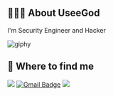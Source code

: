 ## 👨🏻‍💻 About UseeGod

 I'm Security Engineer and Hacker
 
 ![giphy](https://user-images.githubusercontent.com/67410476/142714864-95efafbd-c99b-4991-be24-f8c776fbb8c0.gif)
 
## 🌱 Where to find me

<a href="https://talkativejin.com"><img src="https://img.shields.io/badge/Blog-000000?style=plastic&logo=App Annie&logoColor=white"/></a>
[![Gmail Badge](https://img.shields.io/badge/Gmail-d14836?style=plastic&logo=Gmail&logoColor=white&link=mailto:talkativejin@gmail.com)](mailto:talkativejin@gmail.com)
<a href="https://twitter.com/talkativejin"><img src="https://img.shields.io/badge/Twitter-1DA1F2?style=plastic&logo=twitter&logoColor=white"/></a>

<!--![Anurag's GitHub stats](https://github-readme-stats.vercel.app/api?username=Talkativejin&count_private=true&show_icons=true&theme=dracula)-->


